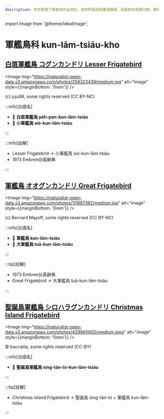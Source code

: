 ```yaml
---
description: 本文整理了軍艦鳥的台語名，並對照英語與華語翻譯，與最新的鳥類分類，期待能夠供未來的台語鳥類圖鑑當作參考
---
```


import Image from '@theme/IdealImage';

# 軍艦鳥科 kun-lām-tsiáu-kho

## [白斑軍艦鳥 コグンカンドリ Lesser Frigatebird](https://ebird.org/species/lesfri)

<Image img="https://inaturalist-open-data.s3.amazonaws.com/photos/258323439/medium.jpg" alt="image" style={{marginBottom: '0rem'}} />

<div className="image-caption">
(c) juju98, some rights reserved (CC BY-NC)
</div>

:::info[台語名]

- 🎯 **白斑軍艦鳥 pe̍h-pan-kun-lām-tsiáu**
- 🎯 **小軍艦鳥 sió-kun-lām-tsiáu**

:::

:::info[註解]

- Lesser Frigatebird -> 小軍艦鳥 sió-kun-lām-tsiáu
- 1973 Embree台英辭典

:::

## [軍艦鳥 オオグンカンドリ Great Frigatebird](https://ebird.org/species/grefri)

<Image img="https://inaturalist-open-data.s3.amazonaws.com/photos/111687382/medium.jpg" alt="image" style={{marginBottom: '0rem'}} />

<div className="image-caption">
(c) Bernard Mayoff, some rights reserved (CC BY-NC)
</div>

:::info[台語名]

- 🎯 **軍艦鳥 kun-lām-tsiáu**
- 🎯 **大軍艦鳥 tuā-kun-lām-tsiáu**

:::

:::tip[註解]

- 1973 Embree台英辭典
- Great Frigatebird -> 大軍艦鳥 tuā-kun-lām-tsiáu

:::

## [聖誕島軍艦鳥 シロハラグンカンドリ Christmas Island Frigatebird](https://ebird.org/species/chifri1)

<Image img="https://inaturalist-open-data.s3.amazonaws.com/photos/429660920/medium.jpeg" alt="image" style={{marginBottom: '0rem'}} />

<div className="image-caption">
© baccatta, some rights reserved (CC-BY)
</div>

:::info[台語名]

- 🎯 **聖誕島軍艦鳥 sìng-tàn-tó-kun-lām-tsiáu**

:::

:::tip[註解]

- Christmas Island Frigatebird -> 聖誕島 sìng-tàn-tó + 軍艦鳥 kun-lām-tsiáu

:::

